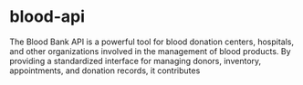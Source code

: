 # blood-api
The Blood Bank API is a powerful tool for blood donation centers, hospitals, and other organizations involved in the management of blood products. By providing a standardized interface for managing donors, inventory, appointments, and donation records, it contributes

